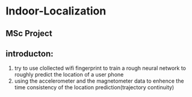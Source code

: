 # Indoor-Localization

## MSc Project

## introducton:
1. try to use clollected wifi fingerprint to train a rough neural network to roughly predict the location of a user phone
2. using the accelerometer and the magnetometer data to enhence the time consistency of the location prediction(trajectory continuity)
